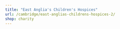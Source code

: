 ```yaml
---
title: "East Anglia's Children's Hospices"
url: /cambridge/east-anglias-childrens-hospices-2/
shop: charity
---
```

